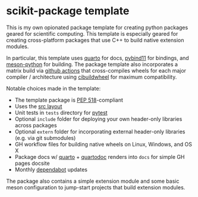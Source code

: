 # scikit-package template 

This is my own opionated package template for creating python packages geared for scientific computing.
This template is especially geared for creating cross-platform packages that use C++ to build native extension modules. 

In particular, this template uses [quarto](https://quarto.org/) for docs, [pybind11](https://pybind11.readthedocs.io/en/stable/index.html) for bindings, and [meson-python](https://meson-python.readthedocs.io/en/latest/#) for building. The package template also incorporates a matrix build via [github actions](https://github.com/features/actions) that cross-compiles wheels for each major compiler / architecture using [cibuildwheel](https://cibuildwheel.readthedocs.io/en/stable/setup/) for maximum compatibility. 

Notable choices made in the template: 

- The template package is [PEP 518](https://peps.python.org/pep-0518/)-compliant
- Uses the [src layout](https://packaging.python.org/en/latest/discussions/src-layout-vs-flat-layout/)
- Unit tests in `tests` directory for [pytest](https://docs.pytest.org/en/7.4.x/)
- Optional `include` folder for deploying your own header-only libraries across packages
- Optional `extern` folder for incorporating external header-only libraries (e.g. via git submodules)
- GH workflow files for building native wheels on Linux, Windows, and OS X 
- Package docs w/ [quarto](https://quarto.org/) + [quartodoc](https://machow.github.io/quartodoc/get-started/overview.html) renders into `docs` for simple GH pages docsite
- Monthly [dependabot](https://docs.github.com/en/code-security/dependabot/working-with-dependabot) updates

The package also contains a simple extension module and some basic meson configuration to jump-start projects that build extension modules. 